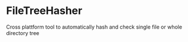 # FileTreeHasher
Cross plattform tool to automatically hash and check single file or whole directory tree
